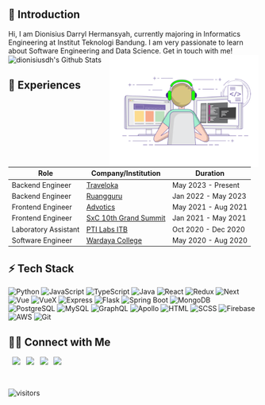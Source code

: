 <h2>💬 Introduction</h2>
Hi, I am Dionisius Darryl Hermansyah, currently majoring in Informatics Engineering at Institut Teknologi Bandung. I am very passionate to learn about Software Engineering and Data Science. Get in touch with me!

<img align="right" alt="GIF" src="https://raw.githubusercontent.com/devSouvik/devSouvik/master/gif3.gif" width="300"/>

<br>

<img align="center" src="https://github-readme-stats.vercel.app/api?username=dionisiusdh&include_all_commits=true&count_private=true&show_icons=true&line_height=22&title_color=ffffff&text_color=c9cacc&icon_color=2bbc8a&bg_color=1d1f21" alt="dionisiusdh's Github Stats"/>

## 💼 Experiences
| Role | Company/Institution | Duration |
| --- | --- | --- |
| Backend Engineer | [Traveloka](https://www.traveloka.com/en-id/) | May 2023 - Present |
| Backend Engineer |[Ruangguru](https://www.ruangguru.com/) | Jan 2022 - May 2023 |
| Frontend Engineer | [Advotics](https://www.advotics.com/en/) | May 2021 - Aug 2021 |
| Frontend Engineer | [SxC 10th Grand Summit](https://sxcgrandsummit.com/) | Jan 2021 - May 2021 |
| Laboratory Assistant | [PTI Labs ITB](https://www.itb.ac.id/) | Oct 2020 - Dec 2020 |
| Software Engineer | [Wardaya College](https://wardayaonline.com/) | May 2020 - Aug 2020 |

## ⚡ Tech Stack
![Python](https://img.shields.io/badge/-Python-306998?style=flat-square&labelColor=323330&logo=Python)
![JavaScript](https://img.shields.io/badge/-JavaScript-FFD600?style=flat-square&labelColor=323330&logo=javascript)
![TypeScript](https://img.shields.io/badge/-TypeScript-007ACC?style=flat-square&labelColor=323330&logo=typescript)
![Java](https://img.shields.io/badge/-Java-E34F26?style=flat-square&labelColor=E34F26&logo=java)
![React](https://img.shields.io/badge/-React-007ACC?style=flat-square&labelColor=007ACC&logo=react)
![Redux](https://img.shields.io/badge/-Redux-007ACC?style=flat-square&labelColor=007ACC&logo=redux)
![Next](https://img.shields.io/badge/-Next-black?style=flat-square&labelColor=black&logo=nextdotjs)
![Vue](https://img.shields.io/badge/-Vue-027A58?style=flat-square&labelColor=027A58&logo=vuedotjs)
![VueX](https://img.shields.io/badge/-VueX-027A58?style=flat-square&labelColor=027A58&logo=vuedotjs)
![Express](https://img.shields.io/badge/-Express-515151?style=flat-square&labelColor=black&logo=express)
![Flask](https://img.shields.io/badge/-Flask-515151?style=flat-square&labelColor=black&logo=flask)
![Spring Boot](https://img.shields.io/badge/-Spring%20Boot-3DAC47?style=flat-square&labelColor=3F3E42&logo=springboot)
![MongoDB](https://img.shields.io/badge/-MongoDB-4DB33D?style=flat-square&labelColor=3F3E42&logo=mongodb)
![PostgreSQL](https://img.shields.io/badge/-PostgreSQL-00446F?style=flat-square&labelColor=C1BEBC&logo=postgresql)
![MySQL](https://img.shields.io/badge/-MySQL-00446F?style=flat-square&labelColor=C1BEBC&logo=mysql)
![GraphQL](https://img.shields.io/badge/-GraphQL-E535AB?style=flat-square&labelColor=black&logo=graphql)
![Apollo](https://img.shields.io/badge/-Apollo-E535AB?style=flat-square&labelColor=black&logo=apollo-graphql)
![HTML](https://img.shields.io/badge/-HTML-e34c26?style=flat-square&labelColor=e34c26&logo=html5&logoColor=white)
![SCSS](https://img.shields.io/badge/-SCSS-C51A4A?style=flat-square&labelColor=C51A4A&logo=sass)
![Firebase](https://img.shields.io/badge/Firebase-1A73E8?style=flat-square&labelColor=1A73E8&logo=firebase)
![AWS](https://img.shields.io/badge/Amazon%20Web%20Services-FF9900?style=flat-square&labelColor=black&logo=amazon-aws)
![Git](https://img.shields.io/badge/-Git-F1502F?style=flat-square&labelColor=black&logo=git)

## 🤝🏻 Connect with Me
<p>
&nbsp; <a href="" target="_blank" rel="noopener noreferrer"><img src="https://img.icons8.com/plasticine/100/000000/geography.png" width="50" /></a> 
&nbsp; <a href="https://www.linkedin.com/in/dionisius-dh/" target="_blank" rel="noopener noreferrer"><img src="https://img.icons8.com/plasticine/100/000000/linkedin.png" width="50" /></a>
&nbsp; <a href="mailto:dionisius.dh28@gmail.com" target="_blank" rel="noopener noreferrer"><img src="https://img.icons8.com/plasticine/100/000000/gmail.png"  width="50" /></a>
&nbsp; <a href="https://www.instagram.com/dionisius.dh/" target="_blank" rel="noopener noreferrer"><img src="https://img.icons8.com/plasticine/100/000000/instagram-new.png" width="50" /></a>
</p>

<br/>

![visitors](https://visitor-badge.glitch.me/badge?page_id=dionisiusdh.dionisiusdh)
